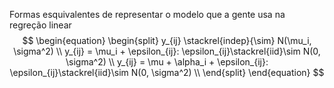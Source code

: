 
Formas esquivalentes de representar o modelo que a gente usa na regreção linear
$$
\begin{equation}
\begin{split}
y_{ij} \stackrel{indep}{\sim} N(\mu_i, \sigma^2) \\
y_{ij} = \mu_i + \epsilon_{ij}: \epsilon_{ij}\stackrel{iid}\sim N(0, \sigma^2) \\
y_{ij} =  \mu + \alpha_i + \epsilon_{ij}: \epsilon_{ij}\stackrel{iid}\sim N(0, \sigma^2) \\ 
\end{split}
\end{equation}
$$